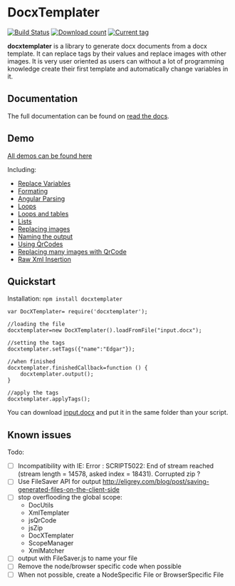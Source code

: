# DocxTemplater

[![Build Status](https://travis-ci.org/edi9999/docxtemplater.svg?branch=master)](https://travis-ci.org/edi9999/docxtemplater)
[![Download count](http://img.shields.io/npm/dm/docxtemplater.svg)](https://www.npmjs.org/package/docxtemplater)
[![Current tag](http://img.shields.io/npm/v/docxtemplater.svg)](https://www.npmjs.org/package/docxtemplater)

**docxtemplater** is a library to generate docx documents from a docx template. It can replace tags by their values and replace images with other images. It is very user oriented as users can without a lot of programming knowledge create their first template and automatically change variables in it.

## Documentation

The full documentation can be found on [read the docs](http://docxtemplater.readthedocs.org/en/latest/).

## Demo

[All demos can be found here](http://javascript-ninja.fr/docxgenjs/examples/demo.html)

Including:

- <a href="http://javascript-ninja.fr/docxgenjs/examples/demo.html#variables">Replace Variables</a><br>
- <a href="http://javascript-ninja.fr/docxgenjs/examples/demo.html#formating">Formating</a><br>
- <a href="http://javascript-ninja.fr/docxgenjs/examples/demo.html#parsing">Angular Parsing</a><br>
- <a href="http://javascript-ninja.fr/docxgenjs/examples/demo.html#loops">Loops</a><br>
- <a href="http://javascript-ninja.fr/docxgenjs/examples/demo.html#tables">Loops and tables</a><br>
- <a href="http://javascript-ninja.fr/docxgenjs/examples/demo.html#lists">Lists</a><br>
- <a href="http://javascript-ninja.fr/docxgenjs/examples/demo.html#images">Replacing images</a><br>
- <a href="http://javascript-ninja.fr/docxgenjs/examples/demo.html#naming">Naming the output</a><br>
- <a href="http://javascript-ninja.fr/docxgenjs/examples/demo.html#qrcode">Using QrCodes</a><br>
- <a href="http://javascript-ninja.fr/docxgenjs/examples/demo.html#qrcodeloop">Replacing many images with QrCode</a><br>
- <a href="http://javascript-ninja.fr/docxgenjs/examples/demo.html#rawxml">Raw Xml Insertion</a><br>



## Quickstart

Installation: `npm install docxtemplater`

    var DocXTemplater= require('docxtemplater');

    //loading the file
    docxtemplater=new DocXTemplater().loadFromFile("input.docx");

    //setting the tags
    docxtemplater.setTags({"name":"Edgar"});

    //when finished
    docxtemplater.finishedCallback=function () {
        docxtemplater.output();
    }

    //apply the tags
    docxtemplater.applyTags();

You can download [input.docx](https://github.com/edi9999/docxtemplater/blob/master/input.docx?raw=true) and put it in the same folder than your script.


## Known issues

Todo:

 - [ ] Incompatibility with IE: Error : SCRIPT5022: End of stream reached (stream length = 14578, asked index = 18431). Corrupted zip ?
 - [ ] Use FileSaver API for output http://eligrey.com/blog/post/saving-generated-files-on-the-client-side
 - [ ] stop overflooding the global scope:
     - DocUtils
     - XmlTemplater
     - jsQrCode
     - jsZip
     - DocXTemplater
     - ScopeManager
     - XmlMatcher
 - [ ] output with FileSaver.js to name your file
 - [ ] Remove the node/browser specific code when possible
 - [ ] When not possible, create a NodeSpecific File or BrowserSpecific File

